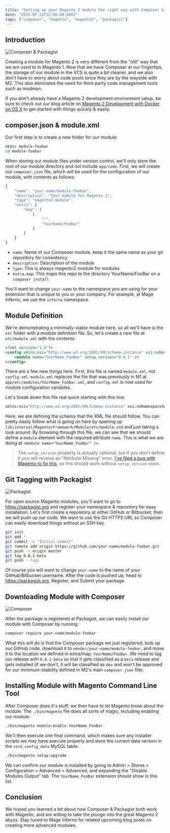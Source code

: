 ```yaml
---
title: "Setting up your Magento 2 module the right way with Composer & Packagist"
date: "2015-07-22T12:56:00.000Z"
tags: ["composer", "magento", "magento2", "packagist"]
---
```


## Introduction

![Composer & Packagist](setting-up-magento-2-module-right-way-composer-packagist.png)

Creating a module for Magento 2 is very different from the "old" way that we are used to in Magento 1. Now that we have Composer at our fingertips, the storage of our module in the VCS is quite a bit cleaner, and we also don't have to worry about code pools since they are by the wayside with M2. This also eliminates the need for third-party code management tools such as modman.

If you don't already have a Magento 2 development environment setup, be sure to check out our blog article on <a href="/2015/07/15/magento-2-development-docker-os-x">Magento 2 Development with Docker on OS X</a> to get started with things quickly & easily.

## composer.json & module.xml

Our first step is to create a new folder for our module:

```bash
mkdir module-foobar
cd module-foobar
```

When storing our module files under version control, we'll only store the root of our module directory and not include `app/code`. First, we will create our `composer.json` file, which will be used for the configuration of our module, with contents as follows:

```javascript
{
    "name": "your-name/module-foobar",
    "description": "Test module for Magento 2",
    "type": "magento2-module",
    "extra": {
        "map": [
            [
                "*",
                "YourName/FooBar"
            ]
        ]
    }
}
```

- `name`: Name of our Composer module, keep it the same name as your git repository for consistency
- `description`: Description of the module
- `type`: This is always magento2-module for modules
- `extra.map`: This maps this repo to the directory YourName/FooBar on a `composer install`

You'll want to change `your-name` to the namespace you are using for your extension that is unique to you or your company. For example, at Mage Inferno, we use the `inferno` namespace.

## Module Definition

We're demonstrating a minimally-viable module here, so all we'll have is the `etc` folder with a module definition file. So, let's create a new file at `etc/module.xml` with the contents:

```xml
<?xml version="1.0"?>
<config xmlns:xsi="http://www.w3.org/2001/XMLSchema-instance" xsi:noNamespaceSchemaLocation="../../../../../lib/internal/Magento/Framework/Module/etc/module.xsd">
    <module name="YourName_FooBar" setup_version="0.0.1" />
</config>
```

There are a few new things here. First, this file is named `module.xml`, not `config.xml`. `module.xml` replaces the file that was previously in M1 at `app/etc/modules/YourName_FooBar.xml`, and `config.xml` is now used for module configuration variables.

Let's break down this file real quick starting with this line:

```bash
xmlns:xsi="http://www.w3.org/2001/XMLSchema-instance" xsi:noNamespaceSchemaLocation="../../../../../lib/internal/Magento/Framework/Module/etc/module.xsd"
```

Here, we are defining the schema that the XML file should follow. You can pretty easily follow what is going on here by opening up `lib/internal/Magento/Framework/Module/etc/module.xsd` and just taking a look around. By browsing through this file, we can see that we should define a `module` element with the required attribute `name`. This is what we are doing at `<module name="YourName_FooBar" />`.

> The `setup_version` property is actually optional, but if you don't define it you will receive an "Attribute Missing" error. <a href="https://github.com/magento/magento2/issues/1493" target="_blank">I've filed a bug with Magento to fix this</a>, so this should work without `setup_version` soon.

## Git Tagging with Packagist

![Packagist](packagist.png)

For open source Magento modules, you'll want to go to <a href="https://packagist.org" target="_blank">https://packagist.org</a> and register your namespace & repository for easy installation. Let's first create a repository at either GitHub or Bitbucket, then we will push up our code. We want to use the Git HTTPS URL so Composer can easily download things without an SSH key.

```bash
git init
git add *
git commit -m "Initial commit"
git remote add origin https://github.com/your-name/module-foobar.git
git push -u origin master
git tag 0.0.1-beta
git push --tags
```

Of course you will want to change `your-name` to the name of your GitHub/Bitbucket username. After the code is pushed up, head to <a href="https://packagist.org" target="_blank">https://packagist.org</a>, Register, and Submit your package.

## Downloading Module with Composer

![Composer](composer.png)

After the package is registered at Packagist, we can easily install our module with Composer by running:

```bash
composer require your-name/module-foobar
```

What this will do is find the Composer package we just registered, look up our GitHub code, download it to `vendor/your-name/module-foobar`, and move it to the location we defined in extra/map: `YourName/FooBar`. We need to tag our release with `0.0.1-beta` so that it gets classified as a `beta` release and gets installed (if we don't, it will be classified as `dev` and won't be approved for our minimum-stability defined in M2's main `composer.json` file).

## Installing Module with Magento Command Line Tool

After Composer does it's stuff, we then have to let Magento know about the module. The `./bin/magento` file does all sorts of magic, including enabling our module:

```bash
./bin/magento module:enable YourName_FooBar
```

We'll then execute one final command, which makes sure any installer scripts we may have execute properly and store the current data version in the `core_config_data` MySQL table:

```bash
./bin/magento setup:upgrade
```

We can confirm our module is installed by going to Admin > Stores > Configuration > Advanced > Advanced, and expanding the "Disable Modules Output" tab. The `YourName_FooBar` extension should show in this list.

## Conclusion

We hoped you learned a bit about how Composer & Packagist both work with Magento, and are willing to take the plunge into the great Magento 2 abyss. Stay tuned to Mage Inferno for related upcoming blog posts on creating more advanced modules.
